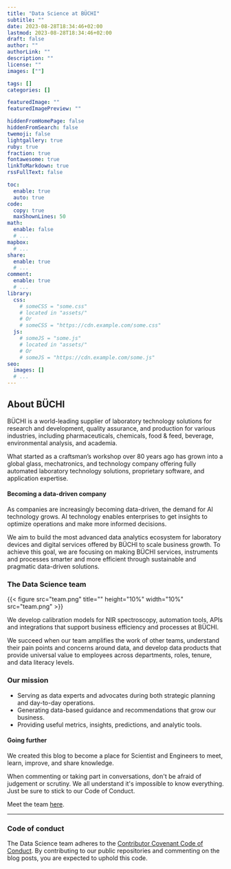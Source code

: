 ```yaml
---
title: "Data Science at BÜCHI"
subtitle: ""
date: 2023-08-28T18:34:46+02:00
lastmod: 2023-08-28T18:34:46+02:00
draft: false
author: ""
authorLink: ""
description: ""
license: ""
images: [""]

tags: []
categories: []

featuredImage: ""
featuredImagePreview: ""

hiddenFromHomePage: false
hiddenFromSearch: false
twemoji: false
lightgallery: true
ruby: true
fraction: true
fontawesome: true
linkToMarkdown: true
rssFullText: false

toc:
  enable: true
  auto: true
code:
  copy: true
  maxShownLines: 50
math:
  enable: false
  # ...
mapbox:
  # ...
share:
  enable: true
  # ...
comment:
  enable: true
  # ...
library:
  css:
    # someCSS = "some.css"
    # located in "assets/"
    # Or
    # someCSS = "https://cdn.example.com/some.css"
  js:
    # someJS = "some.js"
    # located in "assets/"
    # Or
    # someJS = "https://cdn.example.com/some.js"
seo:
  images: []
  # ...
---
```


<!--more-->

## About BÜCHI

BÜCHI is a world-leading supplier of laboratory technology solutions for research and development, quality assurance, and production for various industries, including pharmaceuticals, chemicals, food & feed, beverage, environmental analysis, and academia.

What started as a craftsman’s workshop over 80 years ago has grown into a global glass, mechatronics, and technology company offering fully automated laboratory technology solutions, proprietary software, and application expertise.

#### Becoming a data-driven company

As companies are increasingly becoming data-driven, the demand for AI technology grows. AI technology enables enterprises to get insights to optimize operations and make more informed decisions.

We aim to build the most advanced data analytics ecosystem for laboratory devices and digital services offered by BÜCHI to scale business growth. To achieve this goal, we are focusing on making BÜCHI services, instruments and processes smarter and more efficient through sustainable and pragmatic data-driven solutions.

### The Data Science team

<!--![ds team](team.png)-->

<!--{{< image src="team.png" caption="Lighthouse (`image`)" class="imgsize">}}-->

{{< figure src="team.png" title="" height="10%" width="10%" src="team.png" >}}


We develop calibration models for NIR spectroscopy, automation tools, APIs and integrations that support business efficiency and processes at BÜCHI.

We succeed when our team amplifies the work of other teams, understand their pain points and concerns around data, and develop data products that provide universal value to employees across departments, roles, tenure, and data literacy levels.


### Our mission

* Serving as data experts and advocates during both strategic planning and day-to-day operations.
* Generating data-based guidance and recommendations that grow our business.
* Providing useful metrics, insights, predictions, and analytic tools.

#### Going further

We created this blog to become a place for Scientist and Engineers to meet, learn, improve, and share knowledge.

When commenting or taking part in conversations, don't be afraid of judgement or scrutiny. We all understand it's impossible to know everything. Just be sure to stick to our Code of Conduct.

Meet the team [here]().

---

### Code of conduct
The Data Science team adheres to the [Contributor Covenant Code of Conduct](https://www.contributor-covenant.org/version/2/1/code_of_conduct/). By contributing to our public repositories and commenting on the blog posts, you are expected to uphold this code.